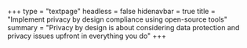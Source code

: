 +++
type = "textpage"
headless = false
hidenavbar = true
title = "Implement privacy by design compliance using open-source tools"
summary = "Privacy by design is about considering data protection and privacy issues upfront in everything you do"
+++
